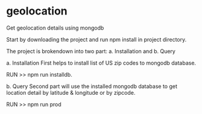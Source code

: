 # geolocation
Get geolocation details using mongodb

Start by downloading the project and run npm install in project directory.

The project is brokendown into two part: a. Installation and b. Query 

a. Installation
First helps to install list of US zip codes to mongodb database. 

RUN >> npm run installdb.  

b. Query
Second part will use the installed mongodb database to get location detail by latitude & longitude or by zipcode. 

RUN >> npm run prod

